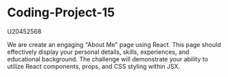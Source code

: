 # Coding-Project-15

U20452568

We are create an engaging "About Me" page using React. This page should effectively display your personal details, skills, experiences, and educational background. The challenge will demonstrate your ability to utilize React components, props, and CSS styling within JSX.
